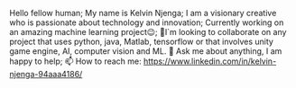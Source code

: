 Hello fellow human;
My name is Kelvin Njenga;
I am a visionary creative who is passionate about technology and innovation;
  Currently working on an amazing machine learning project😉;
  🌱I`m looking to collaborate on any project that uses python, java, Matlab, tensorflow or that involves unity game engine, AI, computer vision and ML.
  💬 Ask me about anything, I am happy to help;
  📫 How to reach me:
          https://www.linkedin.com/in/kelvin-njenga-94aaa4186/
